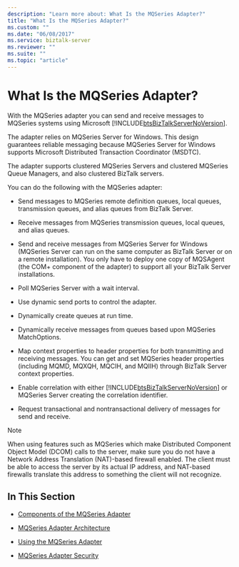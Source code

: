 ```yaml
---
description: "Learn more about: What Is the MQSeries Adapter?"
title: "What Is the MQSeries Adapter?"
ms.custom: ""
ms.date: "06/08/2017"
ms.service: biztalk-server
ms.reviewer: ""
ms.suite: ""
ms.topic: "article"
---
```

# What Is the MQSeries Adapter?
With the MQSeries adapter you can send and receive messages to MQSeries systems using Microsoft [!INCLUDE[btsBizTalkServerNoVersion](../includes/btsbiztalkservernoversion-md.md)].  
  
 The adapter relies on MQSeries Server for Windows. This design guarantees reliable messaging because MQSeries Server for Windows supports Microsoft Distributed Transaction Coordinator (MSDTC).  
  
 The adapter supports clustered MQSeries Servers and clustered MQSeries Queue Managers, and also clustered BizTalk servers.  
  
 You can do the following with the MQSeries adapter:  
  
- Send messages to MQSeries remote definition queues, local queues, transmission queues, and alias queues from BizTalk Server.  
  
- Receive messages from MQSeries transmission queues, local queues, and alias queues.  
  
- Send and receive messages from MQSeries Server for Windows (MQSeries Server can run on the same computer as BizTalk Server or on a remote installation). You only have to deploy one copy of MQSAgent (the COM+ component of the adapter) to support all your BizTalk Server installations.  
  
- Poll MQSeries Server with a wait interval.  
  
- Use dynamic send ports to control the adapter.  
  
- Dynamically create queues at run time.  
  
- Dynamically receive messages from queues based upon MQSeries MatchOptions.  
  
- Map context properties to header properties for both transmitting and receiving messages. You can get and set MQSeries header properties (including MQMD, MQXQH, MQCIH, and MQIIH) through BizTalk Server context properties.  
  
- Enable correlation with either [!INCLUDE[btsBizTalkServerNoVersion](../includes/btsbiztalkservernoversion-md.md)] or MQSeries Server creating the correlation identifier.  
  
- Request transactional and nontransactional delivery of messages for send and receive.  
  
> [!NOTE]
>  When using features such as MQSeries which make Distributed Component Object Model (DCOM) calls to the server, make sure you do not have a Network Address Translation (NAT)-based firewall enabled. The client must be able to access the server by its actual IP address, and NAT-based firewalls translate this address to something the client will not recognize.  
  
## In This Section  
  
-   [Components of the MQSeries Adapter](../core/components-of-the-mqseries-adapter.md)  
  
-   [MQSeries Adapter Architecture](../core/mqseries-adapter-architecture.md)  
  
-   [Using the MQSeries Adapter](../core/using-the-mqseries-adapter.md)  
  
-   [MQSeries Adapter Security](../core/mqseries-adapter-security.md)
